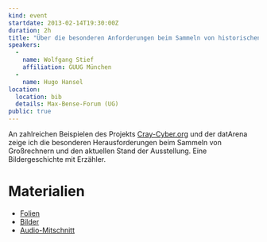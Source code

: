 ```yaml
---
kind: event
startdate: 2013-02-14T19:30:00Z
duration: 2h
title: "Über die besonderen Anforderungen beim Sammeln von historischen Großrechnern"
speakers:
  -
    name: Wolfgang Stief
    affiliation: GUUG München
  -
    name: Hugo Hansel
location:
  location: bib
  details: Max-Bense-Forum (UG)
public: true
---
```

An zahlreichen Beispielen des Projekts [Cray-Cyber.org](http://cray-cyber.org) und der
datArena zeige ich die besonderen Herausforderungen beim Sammeln von
Großrechnern und den aktuellen Stand der Ausstellung. Eine
Bildergeschichte mit Erzähler.

<!--break-->

# Materialien

* [Folien](http://dl.dropbox.com/u/4761451/cray-cyber_slides.pdf)
* [Bilder](http://dl.dropbox.com/u/4761451/cray-cyber_bilder.zip)
* [Audio-Mitschnitt](http://www1.stuttgart.de/stadtbibliothek/druck/audio/cccs/cccs_audio.php#40)

